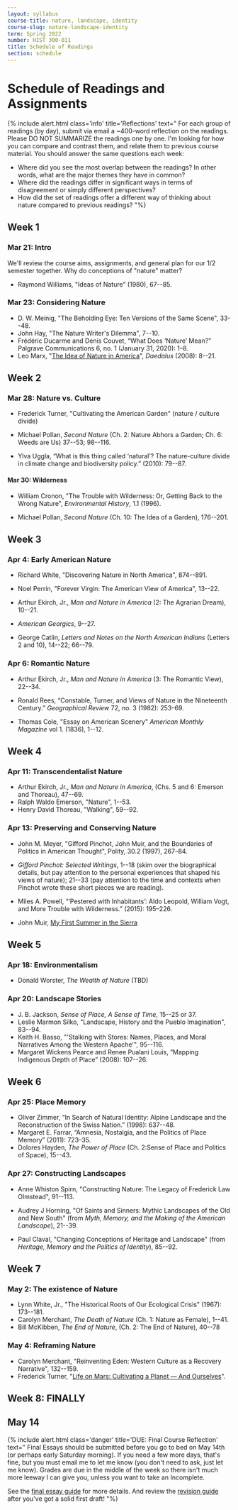 ```yaml
---
layout: syllabus
course-title: nature, landscape, identity
course-slug: nature-landscape-identity
term: Spring 2022
number: HIST 300-011
title: Schedule of Readings
section: schedule
---
```


# Schedule of Readings and Assignments


{% include alert.html class='info' title='Reflections' text="
For each group of readings (by day), submit via email a ~400-word reflection on the readings.  Please DO NOT SUMMARIZE the readings one by one. I'm looking for how you can compare and contrast them, and relate them to previous course material. You should answer the same questions each week:
- Where did you see the most overlap between the readings? In other words, what are the major themes they have in common?
- Where did the readings differ in significant ways in terms of disagreement or simply different perspectives?
- How did the set of readings offer a different way of thinking about nature compared to previous readings?
"%}


## Week 1

### Mar 21: Intro
We'll review the course aims, assignments, and general plan for our 1/2 semester together. Why do conceptions of "nature" matter?
- Raymond Williams, "Ideas of Nature" (1980), 67--85.


### Mar 23: Considering Nature
- D. W. Meinig, "The Beholding Eye: Ten Versions of the Same Scene", 33--48.
- John Hay, "The Nature Writer's Dilemma", 7--10.
- Frédéric Ducarme and Denis Couvet, “What Does ‘Nature’ Mean?” Palgrave Communications 6, no. 1 (January 31, 2020): 1–8.
- Leo Marx, "[The Idea of Nature in America](https://www.amacad.org/publication/idea-nature-america)", _Daedalus_ (2008): 8--21.



## Week 2

### Mar 28: Nature vs. Culture
- Frederick Turner, "Cultivating the American Garden" (nature / culture divide)

- Michael Pollan, _Second Nature_ (Ch. 2: Nature Abhors a Garden; Ch. 6: Weeds are Us) 37--53; 98--116.

- Ylva Uggla, “What is this thing called ‘natural’? The nature-culture divide in climate change and biodiversity policy.” (2010): 79--87.


#### Mar 30: Wilderness
- William Cronon, "The Trouble with Wilderness: Or, Getting Back to the Wrong Nature", _Environmental History_, 1.1 (1996).

- Michael Pollan, _Second Nature_ (Ch. 10: The Idea of a Garden), 176--201.



## Week 3

### Apr 4: Early American Nature
- Richard White, "Discovering Nature in North America", 874--891.

- Noel Perrin, "Forever Virgin: The American View of America", 13--22.

- Arthur Ekirch, Jr., _Man and Nature in America_ (2: The Agrarian Dream), 10--21.

- _American Georgics_, 9--27.

- George Catlin, _Letters and Notes on the North American Indians_ (Letters 2 and 10), 14--22; 66--79.


### Apr 6: Romantic Nature
- Arthur Ekirch, Jr., _Man and Nature in America_ (3: The Romantic View), 22--34.

- Ronald Rees, “Constable, Turner, and Views of Nature in the Nineteenth Century.” _Geographical Review_ 72, no. 3 (1982): 253–69.

- Thomas Cole, "Essay on American Scenery" _American Monthly Magazine_ vol 1. (1836), 1--12.




## Week 4
### Apr 11: Transcendentalist Nature
- Arthur Ekirch, Jr., _Man and Nature in America_, (Chs. 5 and 6: Emerson and Thoreau), 47--69.
- Ralph Waldo Emerson, "Nature", 1--53.
- Henry David Thoreau, "Walking", 59--92.




### Apr 13: Preserving and Conserving Nature

- John M. Meyer, "Gifford Pinchot, John Muir, and the Boundaries of Politics in American Thought", Polity, 30.2 (1997), 267–84.

- _Gifford Pinchot: Selected Writings_, 1--18 (skim over the biographical details, but pay attention to the personal experiences that shaped his views of nature); 21--33 (pay attention to the time and contexts when Pinchot wrote these short pieces we are reading).

- Miles A. Powell, “‘Pestered with Inhabitants’: Aldo Leopold, William Vogt, and More Trouble with Wilderness.” (2015): 195–226.

- John Muir, [My First Summer in the Sierra](https://www.google.com/books/edition/My_First_Summer_in_the_Sierra/ymNIAAAAMAAJ?hl=en&gbpv=1)




## Week 5
### Apr 18: Environmentalism
- Donald Worster, _The Wealth of Nature_ (TBD)


### Apr 20: Landscape Stories
- J. B. Jackson, _Sense of Place, A Sense of Time_, 15--25 or 37.
- Leslie Marmon Silko, "Landscape, History and the Pueblo Imagination", 83--94.
- Keith H. Basso, "'Stalking with Stores: Names, Places, and Moral Narratives Among the Western Apache'", 95--116.
- Margaret Wickens Pearce and Renee Pualani Louis, “Mapping Indigenous Depth of Place” (2008): 107--26.




## Week 6
### Apr 25: Place Memory
- Oliver Zimmer, “In Search of Natural Identity: Alpine Landscape and the Reconstruction of the Swiss Nation.” (1998): 637--48.
- Margaret E. Farrar, “Amnesia, Nostalgia, and the Politics of Place Memory” (2011): 723–35.
- Dolores Hayden, _The Power of Place_ (Ch. 2:Sense of Place and Politics of Space), 15--43.




### Apr 27: Constructing Landscapes
- Anne Whiston Spirn, "Constructing Nature: The Legacy of Frederick Law Olmstead", 91--113.

- Audrey J Horning, "Of Saints and Sinners: Mythic Landscapes of the Old and New South" (from _Myth, Memory, and the Making of the American Landscape_), 21--39.

- Paul Claval, "Changing Conceptions of Heritage and Landscape" (from _Heritage, Memory and the Politics of Identity_), 85--92.




## Week 7
### May 2: The existence of Nature
- Lynn White, Jr., "The Historical Roots of Our Ecological Crisis" (1967): 173--181.
- Carolyn Merchant, _The Death of Nature_ (Ch. 1: Nature as Female), 1--41.
- Bill McKibben, _The End of Nature_, (Ch. 2: The End of Nature), 40--78


### May 4: Reframing Nature
- Carolyn Merchant, "Reinventing Eden: Western Culture as a Recovery Narrative", 132--159.
- Frederick Turner, "[Life on Mars: Cultivating a Planet — And Ourselves](http://frederickturnerpoet.com/?page_id=88)".



## Week 8: FINALLY

## May 14
{% include alert.html class='danger' title='DUE: Final Course Reflection' text="
Final Essays should be submitted before you go to bed on May 14th (or perhaps early Saturday morning). If you need a few more days, that's fine, but you must email me to let me know (you don't need to ask, just let me know). Grades are due in the middle of the week so there isn't much more leeway I can give you, unless you want to take an Incomplete.

See the [final essay guide](final-essay-guide) for more details. And review the [revision guide](writing-advice) after you've got a solid first draft!
"%}
